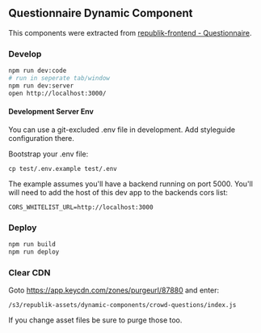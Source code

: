 ## Questionnaire Dynamic Component

This components were extracted from [republik-frontend - Questionnaire](https://github.com/orbiting/republik-frontend).

### Develop

```bash
npm run dev:code
# run in seperate tab/window
npm run dev:server
open http://localhost:3000/
```

#### Development Server Env

You can use a git-excluded .env file in development. Add styleguide configuration there.

Bootstrap your .env file:

```
cp test/.env.example test/.env
```

The example assumes you'll have a backend running on port 5000. You'll will need to add the host of this dev app to the backends cors list:

```
CORS_WHITELIST_URL=http://localhost:3000
```

### Deploy

```bash
npm run build
npm run deploy
```

### Clear CDN

Goto https://app.keycdn.com/zones/purgeurl/87880 and enter:

```
/s3/republik-assets/dynamic-components/crowd-questions/index.js
```

If you change asset files be sure to purge those too.

